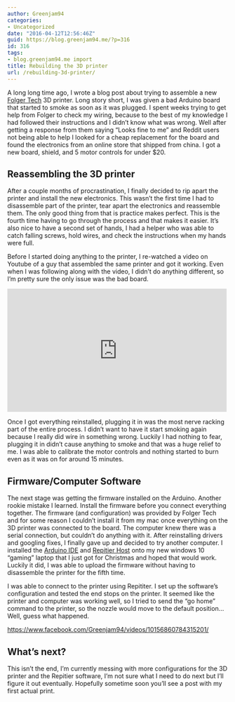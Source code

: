 ```yaml
---
author: Greenjam94
categories:
- Uncategorized
date: "2016-04-12T12:56:46Z"
guid: https://blog.greenjam94.me/?p=316
id: 316
tags:
- blog.greenjam94.me import
title: Rebuilding the 3D printer
url: /rebuilding-3d-printer/
---
```


A long long time ago, I wrote a blog post about trying to assemble a new [Folger Tech](http://folgertech.com/collections/3d-printer-full-kits/products/folger-tech-kossel-2020-full-3d-printer-kit) 3D printer. Long story short, I was given a bad Arduino board that started to smoke as soon as it was plugged. I spent weeks trying to get help from Folger to check my wiring, because to the best of my knowledge I had followed their instructions and I didn’t know what was wrong. Well after getting a response from them saying “Looks fine to me” and Reddit users not being able to help I looked for a cheap replacement for the board and found the electronics from an online store that shipped from china. I got a new board, shield, and 5 motor controls for under $20.

## Reassembling the 3D printer

After a couple months of procrastination, I finally decided to rip apart the printer and install the new electronics. This wasn’t the first time I had to disassemble part of the printer, tear apart the electronics and reassemble them. The only good thing from that is practice makes perfect. This is the fourth time having to go through the process and that makes it easier. It’s also nice to have a second set of hands, I had a helper who was able to catch falling screws, hold wires, and check the instructions when my hands were full.

Before I started doing anything to the printer, I re-watched a video on Youtube of a guy that assembled the same printer and got it working. Even when I was following along with the video, I didn’t do anything different, so I’m pretty sure the only issue was the bad board.

<iframe allow="accelerometer; autoplay; encrypted-media; gyroscope; picture-in-picture" allowfullscreen="" frameborder="0" height="281" loading="lazy" src="https://www.youtube.com/embed/eRbcLqQbssQ?feature=oembed" width="500"></iframe>

Once I got everything reinstalled, plugging it in was the most nerve racking part of the entire process. I didn’t want to have it start smoking again because I really did wire in something wrong. Luckily I had nothing to fear, plugging it in didn’t cause anything to smoke and that was a huge relief to me. I was able to calibrate the motor controls and nothing started to burn even as it was on for around 15 minutes.

## Firmware/Computer Software

The next stage was getting the firmware installed on the Arduino. Another rookie mistake I learned. Install the firmware before you connect everything together. The firmware (and configuration) was provided by Folger Tech and for some reason I couldn’t install it from my mac once everything on the 3D printer was connected to the board. The computer knew there was a serial connection, but couldn’t do anything with it. After reinstalling drivers and googling fixes, I finally gave up and decided to try another computer. I installed the [Arduino IDE](https://www.arduino.cc/en/Main/Software) and [Repitier Host](http://www.repetier.com/) onto my new windows 10 “gaming” laptop that I just got for Christmas and hoped that would work. Luckily it did, I was able to upload the firmware without having to disassemble the printer for the fifth time.

I was able to connect to the printer using Repititer. I set up the software’s configuration and tested the end stops on the printer. It seemed like the printer and computer was working well, so I tried to send the “go home” command to the printer, so the nozzle would move to the default position… Well, guess what happened.

<https://www.facebook.com/Greenjam94/videos/10156860784315201/>

## What’s next?

This isn’t the end, I’m currently messing with more configurations for the 3D printer and the Repitier software, I’m not sure what I need to do next but I’ll figure it out eventually. Hopefully sometime soon you’ll see a post with my first actual print.